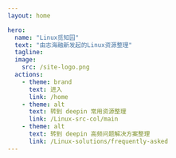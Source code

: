 ```yaml
---
layout: home

hero:
  name: "Linux觅知园"
  text: "由志海融新发起的Linux资源整理"
  tagline: 
  image: 
    src: /site-logo.png
  actions:
    - theme: brand
      text: 进入
      link: /home
    - theme: alt
      text: 转到 deepin 常用资源整理
      link: /Linux-src-col/main
    - theme: alt
      text: 转到 deepin 高频问题解决方案整理
      link: /Linux-solutions/frequently-asked
---
```

